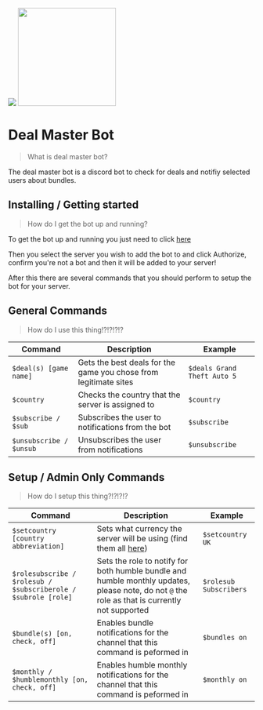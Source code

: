 

![](https://tokei.rs/b1/github/JamTheBean/Deal-Master-Bot)
<img src="https://imgur.com/Kd069tt.png" height="200" />

# Deal Master Bot
> What is deal master bot?
 
The deal master bot is a discord bot to check for deals and notifiy selected users about bundles.

## Installing / Getting started
>How do I get the bot up and running?

To get the bot up and running you just need to click <a href="https://discordapp.com/oauth2/authorize?client_id=345511200454606850&scope=bot&permissions=268725320" target="_blank">here</a>

Then you select the server you wish to add the bot to and click Authorize, confirm you're not a bot and then it will be added to your server!

After this there are several commands that you should perform to setup the bot for your server.


## General Commands
>How do I use this thing!?!?!?!?

| Command | Description |Example
| --- | --- | ---|
|`$deal(s) [game name]`|Gets the best deals for the game you chose from legitimate sites|`$deals Grand Theft Auto 5`|
|`$country`|Checks the country that the server is assigned to|`$country`|
|`$subscribe / $sub`|Subscribes the user to notifications from the bot|`$subscribe`|
|`$unsubscribe / $unsub`|Unsubscribes the user from notifications|`$unsubscribe`|

## Setup / Admin Only Commands
>How do I setup this thing?!?!?!?

| Command | Description |Example
| --- | --- | ---|
| `$setcountry [country abbreviation]`|Sets what currency the server will be using (find them all <a href="http://sustainablesources.com/resources/country-abbreviations/" target="_blank">here</a>) |`$setcountry UK`|
|`$rolesubscribe / $rolesub / $subscriberole / $subrole [role]`|Sets the role to notify for both humble bundle and humble monthly updates, please note, do not `@` the role as that is currently not supported|`$rolesub Subscribers`|
|`$bundle(s) [on, check, off]`|Enables bundle notifications for the channel that this command is peformed in|`$bundles on`|
|`$monthly / $humblemonthly [on, check, off]`|Enables humble monthly notifications for the channel that this command is peformed in|`$monthly on`|
